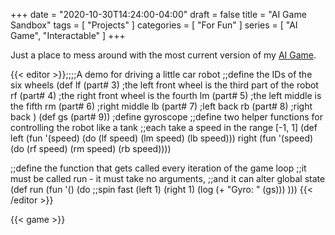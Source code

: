 +++
date = "2020-10-30T14:24:00-04:00"
draft = false
title = "AI Game Sandbox"
tags = [ "Projects" ]
categories = [ "For Fun" ]
series = [ "AI Game", "Interactable" ]
+++

Just a place to mess around with the most current version of my [AI Game](https://johnwesthoff.com/series/ai-game/).

<!--more-->

{{< editor >}};;;;A demo for driving a little car robot
;;define the IDs of the six wheels
(def lf (part# 3) ;the left front wheel is the third part of the robot
     rf (part# 4) ;the right front wheel is the fourth
     lm (part# 5) ;the left middle is the fifth
     rm (part# 6) ;right middle
     lb (part# 7) ;left back
     rb (part# 8) ;right back
)
(def gs (part# 9)) ;define gyroscope
;;define two helper functions for controlling the robot like a tank
;;each take a speed in the range [-1, 1]
(def left  (fun '(speed) (do (lf speed) (lm speed) (lb speed)))
     right (fun '(speed) (do (rf speed) (rm speed) (rb speed))))

;;define the function that gets called every iteration of the game loop
;;it must be called run - it must take no arguments,
;;and it can alter global state
(def run (fun '() (do
    ;;spin fast
    (left 1)
    (right 1)
  (log (+ "Gyro: " (gs)))
)))
{{< /editor >}}

{{< game >}}
